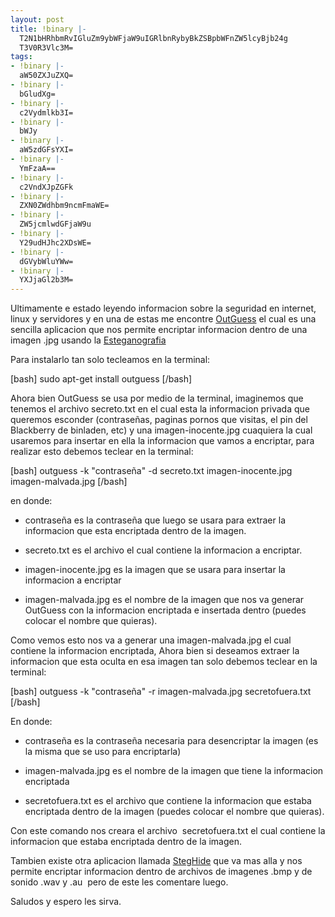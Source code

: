 ```yaml
---
layout: post
title: !binary |-
  T2N1bHRhbmRvIGluZm9ybWFjaW9uIGRlbnRybyBkZSBpbWFnZW5lcyBjb24g
  T3V0R3Vlc3M=
tags:
- !binary |-
  aW50ZXJuZXQ=
- !binary |-
  bGludXg=
- !binary |-
  c2Vydmlkb3I=
- !binary |-
  bWJy
- !binary |-
  aW5zdGFsYXI=
- !binary |-
  YmFzaA==
- !binary |-
  c2VndXJpZGFk
- !binary |-
  ZXN0ZWdhbm9ncmFmaWE=
- !binary |-
  ZW5jcmlwdGFjaW9u
- !binary |-
  Y29udHJhc2XDsWE=
- !binary |-
  dGVybWluYWw=
- !binary |-
  YXJjaGl2b3M=
---
```

Ultimamente e estado leyendo informacion sobre la seguridad en internet, linux y servidores y en una de estas me encontre <a href="http://www.outguess.org/">OutGuess</a> el cual es una sencilla aplicacion que nos permite encriptar informacion dentro de una imagen .jpg usando la <a href="http://es.wikipedia.org/wiki/Esteganograf%C3%ADa" target="_blank">Esteganografia</a>

Para instalarlo tan solo tecleamos en la terminal:

[bash] sudo apt-get install outguess [/bash]

Ahora bien OutGuess se usa por medio de la terminal, imaginemos que tenemos el archivo secreto.txt en el cual esta la informacion privada que queremos esconder (contraseñas, paginas pornos que visitas, el pin del Blackberry de binladen, etc) y una imagen-inocente.jpg cuaquiera la cual usaremos para insertar en ella la informacion que vamos a encriptar, para realizar esto debemos teclear en la terminal:

[bash] outguess -k &quot;contraseña&quot; -d secreto.txt imagen-inocente.jpg imagen-malvada.jpg [/bash]

en donde:

- contraseña es la contraseña que luego se usara para extraer la informacion que esta encriptada dentro de la imagen.

- secreto.txt es el archivo el cual contiene la informacion a encriptar.

- imagen-inocente.jpg es la imagen que se usara para insertar la informacion a encriptar

- imagen-malvada.jpg es el nombre de la imagen que nos va generar OutGuess con la informacion encriptada e insertada dentro (puedes colocar el nombre que quieras).

Como vemos esto nos va a generar una imagen-malvada.jpg el cual contiene la informacion encriptada, Ahora bien si deseamos extraer la informacion que esta oculta en esa imagen tan solo debemos teclear en la terminal:

[bash] outguess -k &quot;contraseña&quot; -r imagen-malvada.jpg secretofuera.txt [/bash]

En donde:

- contraseña es la contraseña necesaria para desencriptar la imagen (es la misma que se uso para encriptarla)

- imagen-malvada.jpg es el nombre de la imagen que tiene la informacion encriptada

- secretofuera.txt es el archivo que contiene la informacion que estaba encriptada dentro de la imagen (puedes colocar el nombre que quieras).

Con este comando nos creara el archivo  secretofuera.txt el cual contiene la informacion que estaba encriptada dentro de la imagen.

Tambien existe otra aplicacion llamada <a href="http://steghide.sourceforge.net/ ">StegHide</a> que va mas alla y nos permite encriptar informacion dentro de archivos de imagenes .bmp y de sonido .wav y .au  pero de este les comentare luego.

Saludos y espero les sirva.
